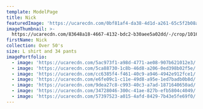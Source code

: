 ```yaml
---
template: ModelPage
title: Nick
featuredImage: 'https://ucarecdn.com/0bf81af4-da38-4d1d-a261-65c5f2b08a4c/'
imageThumbnail: >-
  https://ucarecdn.com/83648a18-4667-4132-bdc2-b30aee5a02dd/-/crop/1016x1375/222,199/-/preview/
firstName: Nick
collection: Over 50's
size: L shirt and 34 pants
imagePortfolio:
  - image: 'https://ucarecdn.com/5ac973f1-a98d-4771-ae08-907b621012e3/'
  - image: 'https://ucarecdn.com/5ca88730-1c8b-46d8-a206-0ed398b02f5e/'
  - image: 'https://ucarecdn.com/cc6385f4-f461-40c9-a946-4942e912fce1/'
  - image: 'https://ucarecdn.com/e6fe09c1-c11e-49d8-a95e-1ed7badb0b8d/'
  - image: 'https://ucarecdn.com/9dea27c8-c993-40c3-a7ad-1871640650ad/'
  - image: 'https://ucarecdn.com/34728046-300c-41ae-827b-efb5804c4049/'
  - image: 'https://ucarecdn.com/57397523-a015-4afd-8429-7b43e5fe69f0/'
---
```


